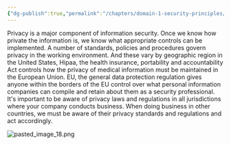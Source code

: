 ```yaml
---
{"dg-publish":true,"permalink":"/chapters/domain-1-security-principles/domain-1-security-principles/1-12-privacy-in-the-working-environment/","noteIcon":""}
---
```



Privacy is a major component of information security. Once we know how private the information is, we know what appropriate controls can be implemented. A number of standards, policies and procedures govern privacy in the working environment. And these vary by geographic region in the United States, Hipaa, the health insurance, portability and accountability Act controls how the privacy of medical information must be maintained in the European Union. EU, the general data protection regulation gives anyone within the borders of the EU control over what personal information companies can compile and retain about them as a security professional. It's important to be aware of privacy laws and regulations in all jurisdictions where your company conducts business. When doing business in other countries, we must be aware of their privacy standards and regulations and act accordingly.

![pasted_image_18.png](/img/user/pasted_image_18.png)